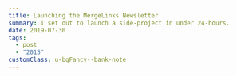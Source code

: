 ```yaml
---
title: Launching the MergeLinks Newsletter
summary: I set out to launch a side-project in under 24-hours.
date: 2019-07-30
tags:
  - post
  - "2015"
customClass: u-bgFancy--bank-note
---
```


